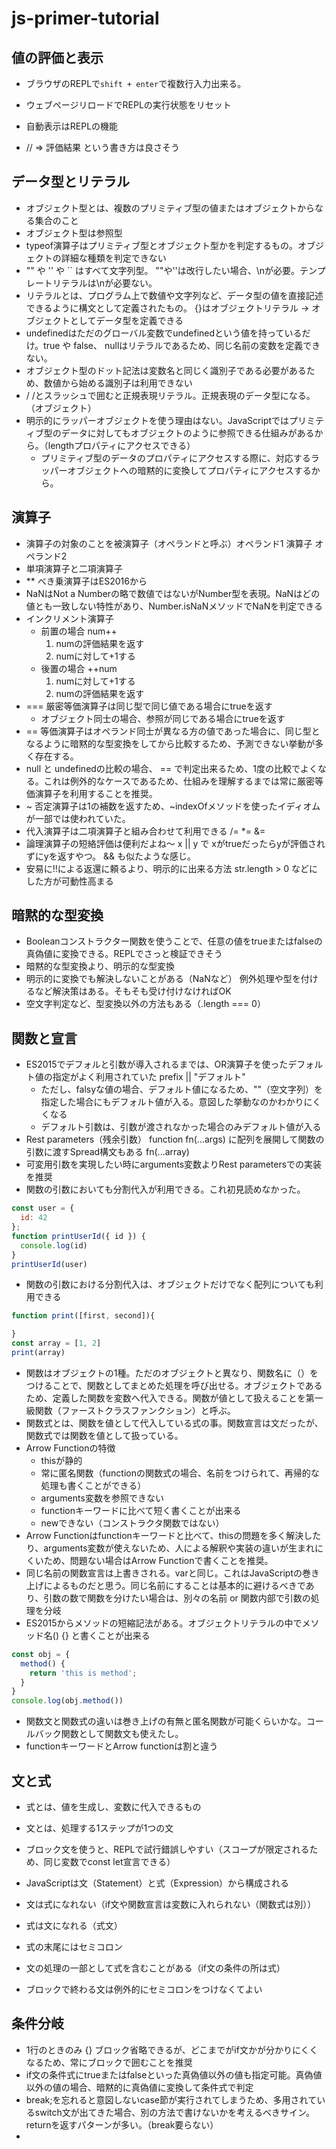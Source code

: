 # js-primer-tutorial

## 値の評価と表示
- ブラウザのREPLで`shift + enter`で複数行入力出来る。

- ウェブページリロードでREPLの実行状態をリセット
- 自動表示はREPLの機能
- // => 評価結果 という書き方は良さそう

## データ型とリテラル
- オブジェクト型とは、複数のプリミティブ型の値またはオブジェクトからなる集合のこと
- オブジェクト型は参照型
- typeof演算子はプリミティブ型とオブジェクト型かを判定するもの。オブジェクトの詳細な種類を判定できない
- "" や '' や `` はすべて文字列型。 ""や''は改行したい場合、\nが必要。テンプレートリテラルは\nが必要ない。
- リテラルとは、プログラム上で数値や文字列など、データ型の値を直接記述できるように構文として定義されたもの。 {}はオブジェクトリテラル -> オブジェクトとしてデータ型を定義できる
- undefinedはただのグローバル変数でundefinedという値を持っているだけ。true や false、 nullはリテラルであるため、同じ名前の変数を定義できない。
- オブジェクト型のドット記法は変数名と同じく識別子である必要があるため、数値から始める識別子は利用できない
- / /とスラッシュで囲むと正規表現リテラル。正規表現のデータ型になる。（オブジェクト）
- 明示的にラッパーオブジェクトを使う理由はない。JavaScriptではプリミティブ型のデータに対してもオブジェクトのように参照できる仕組みがあるから。（lengthプロパティにアクセスできる）
  - プリミティブ型のデータのプロパティにアクセスする際に、対応するラッパーオブジェクトへの暗黙的に変換してプロパティにアクセスするから。

## 演算子
- 演算子の対象のことを被演算子（オペランドと呼ぶ）オペランド1 演算子 オペランド2
- 単項演算子と二項演算子
- ** べき乗演算子はES2016から
- NaNはNot a Numberの略で数値ではないがNumber型を表現。NaNはどの値とも一致しない特性があり、Number.isNaNメソッドでNaNを判定できる
- インクリメント演算子
  - 前置の場合 num++
    1. numの評価結果を返す
    2. numに対して+1する
  - 後置の場合 ++num
    1. numに対して+1する
    2. numの評価結果を返す
- === 厳密等価演算子は同じ型で同じ値である場合にtrueを返す
  - オブジェクト同士の場合、参照が同じである場合にtrueを返す
- == 等価演算子はオペランド同士が異なる方の値であった場合に、同じ型となるように暗黙的な型変換をしてから比較するため、予測できない挙動が多く存在する。
- null と undefinedの比較の場合、 == で判定出来るため、1度の比較でよくなる。これは例外的なケースであるため、仕組みを理解するまでは常に厳密等価演算子を利用することを推奨。
- ~ 否定演算子は1の補数を返すため、~indexOfメソッドを使ったイディオムが一部では使われていた。
- 代入演算子は二項演算子と組み合わせて利用できる /= *= &=
- 論理演算子の短絡評価は便利だよね〜 x || y で xがtrueだったらyが評価されずにyを返すやつ。 && も似たような感じ。
- 安易に!!による返還に頼るより、明示的に出来る方法 str.length > 0 などにした方が可動性高まる

## 暗黙的な型変換
- Booleanコンストラクター関数を使うことで、任意の値をtrueまたはfalseの真偽値に変換できる。REPLでさっと検証できそう
- 暗黙的な型変換より、明示的な型変換
- 明示的に変換でも解決しないことがある（NaNなど） 例外処理や型を付けるなど解決策はある。そもそも受け付けなければOK
- 空文字判定など、型変換以外の方法もある（.length === 0）

## 関数と宣言
- ES2015でデフォルと引数が導入されるまでは、OR演算子を使ったデフォルト値の指定がよく利用されていた prefix || "デフォルト"
  - ただし、falsyな値の場合、デフォルト値になるため、""（空文字列）を指定した場合にもデフォルト値が入る。意図した挙動なのかわかりにくくなる
  - デフォルト引数は、引数が渡されなかった場合のみデフォルト値が入る
- Rest parameters（残余引数） function fn(...args)  に配列を展開して関数の引数に渡すSpread構文もある fn(...array)
- 可変用引数を実現したい時にarguments変数よりRest parametersでの実装を推奨
- 関数の引数においても分割代入が利用できる。これ初見読めなかった。
```javascript
const user = {
  id: 42
};
function printUserId({ id }) {
  console.log(id)
}
printUserId(user)
```
- 関数の引数における分割代入は、オブジェクトだけでなく配列についても利用できる
```javascript
function print([first, second]){

}
const array = [1, 2]
print(array)
```
- 関数はオブジェクトの1種。ただのオブジェクトと異なり、関数名に（）をつけることで、関数としてまとめた処理を呼び出せる。オブジェクトであるため、定義した関数を変数へ代入できる。関数が値として扱えることを第一級関数（ファーストクラスファンクション）と呼ぶ。
- 関数式とは、関数を値として代入している式の事。関数宣言は文だったが、関数式では関数を値として扱っている。
- Arrow Functionの特徴
  - thisが静的
  - 常に匿名関数（functionの関数式の場合、名前をつけられて、再帰的な処理も書くことができる）
  - arguments変数を参照できない
  - functionキーワードに比べて短く書くことが出来る
  - newできない（コンストラクタ関数ではない）
- Arrow Functionはfunctionキーワードと比べて、thisの問題を多く解決したり、arguments変数が使えないため、人による解釈や実装の違いが生まれにくいため、問題ない場合はArrow Functionで書くことを推奨。
- 同じ名前の関数宣言は上書きされる。varと同じ。これはJavaScriptの巻き上げによるものだと思う。同じ名前にすることは基本的に避けるべきであり、引数の数で関数を分けたい場合は、別々の名前 or 関数内部で引数の処理を分岐
- ES2015からメソッドの短縮記法がある。オブジェクトリテラルの中でメソッド名() {} と書くことが出来る
```javascript
const obj = {
  method() {
    return 'this is method';
  }
}
console.log(obj.method())
```
- 関数文と関数式の違いは巻き上げの有無と匿名関数が可能くらいかな。コールバック関数として関数文も使えたし。
- functionキーワードとArrow functionは割と違う

## 文と式
- 式とは、値を生成し、変数に代入できるもの
- 文とは、処理する1ステップが1つの文

- ブロック文を使うと、REPLで試行錯誤しやすい（スコープが限定されるため、同じ変数でconst let宣言できる）
- JavaScriptは文（Statement）と式（Expression）から構成される
- 文は式になれない（if文や関数宣言は変数に入れられない（関数式は別））
- 式は文になれる（式文）
- 式の末尾にはセミコロン
- 文の処理の一部として式を含むことがある（if文の条件の所は式）
- ブロックで終わる文は例外的にセミコロンをつけなくてよい

## 条件分岐
- 1行のときのみ {} ブロック省略できるが、どこまでがif文かが分かりにくくなるため、常にブロックで囲むことを推奨
- if文の条件式にtrueまたはfalseといった真偽値以外の値も指定可能。真偽値以外の値の場合、暗黙的に真偽値に変換して条件式で判定
- break;を忘れると意図しないcase節が実行されてしまうため、多用されているswitch文が出てきた場合、別の方法で書けないかを考えるべきサイン。returnを返すパターンが多い。（break要らない）
- 